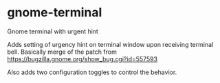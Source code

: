 # gnome-terminal
Gnome terminal with urgent hint

Adds setting of urgency hint on terminal window upon receiving terminal bell. Basically merge of the patch from
https://bugzilla.gnome.org/show_bug.cgi?id=557593

Also adds two configuration toggles to control the behavior.
